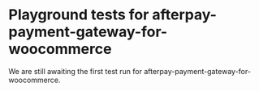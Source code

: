 # Playground tests for afterpay-payment-gateway-for-woocommerce
We are still awaiting the first test run for afterpay-payment-gateway-for-woocommerce.
